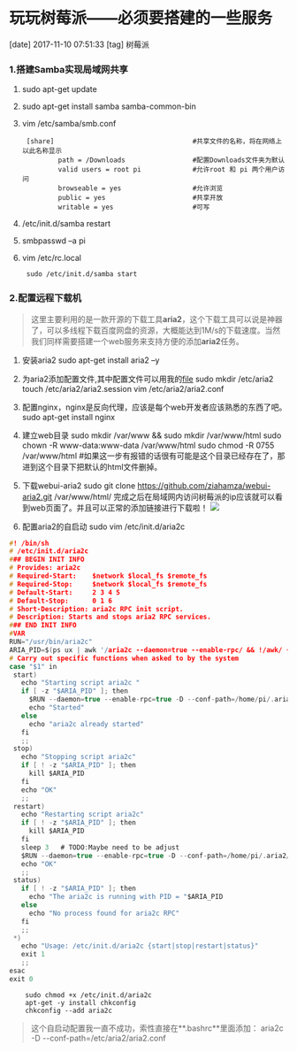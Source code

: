# 玩玩树莓派——必须要搭建的一些服务
[date] 2017-11-10 07:51:33
[tag] 树莓派

### 1.搭建Samba实现局域网共享

1. sudo apt-get update
2. sudo apt-get install samba samba-common-bin
3. vim /etc/samba/smb.conf

        [share]                                   #共享文件的名称，将在网络上以此名称显示
                path = /Downloads                 #配置Downloads文件夹为默认
                valid users = root pi             #允许root 和 pi 两个用户访问
                browseable = yes                  #允许浏览                                 
                public = yes                      #共享开放                                      
                writable = yes                    #可写

4. /etc/init.d/samba restart
5. smbpasswd –a pi  
6. vim /etc/rc.local

        sudo /etc/init.d/samba start

### 2.配置远程下载机
> 这里主要利用的是一款开源的下载工具**aria2**，这个下载工具可以说是神器了，可以多线程下载百度网盘的资源，大概能达到1M/s的下载速度。当然我们同样需要搭建一个web服务来支持方便的添加**aria2**任务。

1. 安装aria2
        sudo apt-get install aria2 –y
2. 为aria2添加配置文件,其中配置文件可以用我的[file](https://github.com/PangPangPangPangPang/dotfiles/blob/master/aria2.conf)
        sudo mkdir /etc/aria2
        touch /etc/aria2/aria2.session
        vim /etc/aria2/aria2.conf

3. 配置nginx，nginx是反向代理，应该是每个web开发者应该熟悉的东西了吧。
         sudo apt-get install nginx
4. 建立web目录
        sudo mkdir /var/www && sudo mkdir /var/www/html
        sudo chown -R www-data:www-data /var/www/html
        sudo chmod -R 0755 /var/www/html
        #如果这一步有报错的话很有可能是这个目录已经存在了，那进到这个目录下把默认的html文件删掉。
5. 下载webui-aria2
        sudo git clone https://github.com/ziahamza/webui-aria2.git /var/www/html/
        完成之后在局域网内访问树莓派的ip应该就可以看到web页面了。并且可以正常的添加链接进行下载啦！
 ![](http://ww1.sinaimg.cn/large/6ccb17ably1flc7ycypw2j21h90q2dhl.jpg)

6. 配置aria2的自启动
        sudo vim /etc/init.d/aria2c 


 ```c
#! /bin/sh
# /etc/init.d/aria2c
### BEGIN INIT INFO
# Provides: aria2c
# Required-Start:    $network $local_fs $remote_fs
# Required-Stop:     $network $local_fs $remote_fs
# Default-Start:     2 3 4 5
# Default-Stop:      0 1 6
# Short-Description: aria2c RPC init script.
# Description: Starts and stops aria2 RPC services.
### END INIT INFO
#VAR
RUN="/usr/bin/aria2c"
ARIA_PID=$(ps ux | awk '/aria2c --daemon=true --enable-rpc/ && !/awk/ {print $2}')
# Carry out specific functions when asked to by the system
case "$1" in
  start)
    echo "Starting script aria2c "
    if [ -z "$ARIA_PID" ]; then
      $RUN --daemon=true --enable-rpc=true -D --conf-path=/home/pi/.aria2/aria2.conf
      echo "Started"
    else
      echo "aria2c already started"
    fi
    ;;
  stop)
    echo "Stopping script aria2c"
    if [ ! -z "$ARIA_PID" ]; then
      kill $ARIA_PID
    fi
    echo "OK"
    ;;
  restart)
    echo "Restarting script aria2c"
    if [ ! -z "$ARIA_PID" ]; then
      kill $ARIA_PID
    fi
    sleep 3   # TODO:Maybe need to be adjust
    $RUN --daemon=true --enable-rpc=true -D --conf-path=/home/pi/.aria2/aria2.conf
    echo "OK"
    ;;
  status)
    if [ ! -z "$ARIA_PID" ]; then
      echo "The aria2c is running with PID = "$ARIA_PID
    else
      echo "No process found for aria2c RPC"
    fi
    ;;
  *)
    echo "Usage: /etc/init.d/aria2c {start|stop|restart|status}"
    exit 1
    ;;
esac
exit 0
```

        
        sudo chmod +x /etc/init.d/aria2c
        apt-get -y install chkconfig
        chkconfig --add aria2c

> 这个自启动配置我一直不成功，索性直接在**.bashrc**里面添加：
> aria2c -D --conf-path=/etc/aria2/aria2.conf
